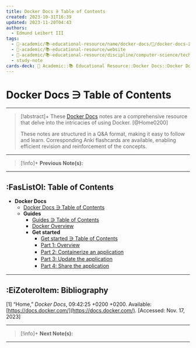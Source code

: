 ```yaml
---
title: Docker Docs ∋ Table of Contents
created: 2023-10-31T16:39
updated: 2023-11-20T04:43
authors:
  - Edmund Leibert III
tags:
  - 🔴-academic/📚-educational-resource/name/docker-docs/🔖/docker-docs-∋-table-of-contents
  - 🔴-academic/📚-educational-resource/website
  - 🔴-academic/📚-educational-resource/discipline/computer-science/technology/docker
  - study-note
cards-deck: 🔴 Academic::📚 Educational Resource::Docker Docs::Docker Docs ∋ Table of Contents
---
```


# Docker Docs ∋ Table of Contents

---

> [!abstract]+ 
> These [Docker Docs](https://docs.docker.com/) notes are a comprehensive resource that delve into the intricacies of using Docker. [@Home0200]
> 
> These notes are structured in a Q&A format, making it easy to follow and learn. Corresponding Anki flashcards are available, enabling efficient revision and reinforcement of the concepts.

---

> [!info]+ 
> **Previous Note(s):**
> 

---

## :FasListOl: Table of Contents

- **Docker Docs**
	- [Docker Docs ∋ Table of Contents](the-vault/src/🔴%20Academic/📚%20Educational%20Resource/Docker%20Docs/Docker%20Docs%20∋%20Table%20of%20Contents.md)
	- **Guides**
		- [Guides ∋ Table of Contents](the-vault/src/🔴%20Academic/📚%20Educational%20Resource/Docker%20Docs/Guides/Guides%20∋%20Table%20of%20Contents.md)
		- [Docker Overview](the-vault/src/🔴%20Academic/📚%20Educational%20Resource/Docker%20Docs/Guides/Docker%20Overview.md)
		- **Get started**
			- [Get started ∋ Table of Contents](the-vault/src/🔴%20Academic/📚%20Educational%20Resource/Docker%20Docs/Guides/Get%20started/Get%20started%20∋%20Table%20of%20Contents.md)
			- [Part 1꞉ Overview](the-vault/src/🔴%20Academic/📚%20Educational%20Resource/Docker%20Docs/Guides/Get%20started/Part%201꞉%20Overview.md)
			- [Part 2꞉ Containerize an application](the-vault/src/🔴%20Academic/📚%20Educational%20Resource/Docker%20Docs/Guides/Get%20started/Part%202꞉%20Containerize%20an%20application.md)
			- [Part 3꞉ Update the application](the-vault/src/🔴%20Academic/📚%20Educational%20Resource/Docker%20Docs/Guides/Get%20started/Part%203꞉%20Update%20the%20application.md)
			- [Part 4꞉ Share the application](the-vault/src/🔴%20Academic/📚%20Educational%20Resource/Docker%20Docs/Guides/Get%20started/Part%204꞉%20Share%20the%20application.md)

---

## :EiZoteroItem: Bibliography

\[1\]
“Home,” _Docker Docs_, 09:42:25 +0200 +0200. Available: [https://docs.docker.com/](https://docs.docker.com/). [Accessed: Nov. 17, 2023]

---

> [!info]+
> **Next Note(s):**

---
